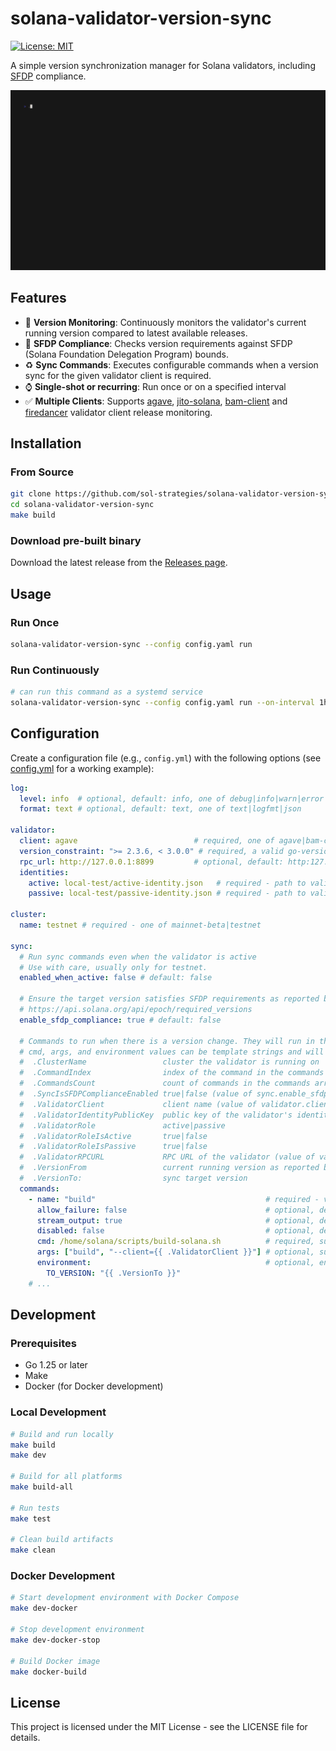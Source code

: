 # solana-validator-version-sync
[![License: MIT](https://img.shields.io/badge/License-MIT-yellow.svg)](https://opensource.org/licenses/MIT)

A simple version synchronization manager for Solana validators, including [SFDP](https://solana.org/delegation-program) compliance.

![solanna-validator-version-sync](vhs/demo.gif)


## Features

- 👀 **Version Monitoring**: Continuously monitors the validator's current running version compared to latest available releases.
- 👮 **SFDP Compliance**: Checks version requirements against SFDP (Solana Foundation Delegation Program) bounds.
- ♻️ **Sync Commands**: Executes configurable commands when a version sync for the given validator client is required.
- ⌚ **Single-shot or recurring**: Run once or on a specified interval
- ✅ **Multiple Clients**: Supports [agave](https://github.com/anza-xyz/agave), [jito-solana](https://github.com/jito-foundation/jito-solana/), [bam-client](https://github.com/jito-labs/bam-client) and [firedancer](https://github.com/firedancer-io/firedancer) validator client release monitoring.

## Installation

### From Source

```bash
git clone https://github.com/sol-strategies/solana-validator-version-sync.git
cd solana-validator-version-sync
make build
```

### Download pre-built binary

Download the latest release from the [Releases page](https://github.com/sol-strategies/solana-validator-version-sync/releases).

## Usage

### Run Once

```bash
solana-validator-version-sync --config config.yaml run
```

### Run Continuously

```bash
# can run this command as a systemd service
solana-validator-version-sync --config config.yaml run --on-interval 1h
```

## Configuration

Create a configuration file (e.g., `config.yml`) with the following options (see [config.yml](config.yml) for a working example):

```yaml
log:
  level: info  # optional, default: info, one of debug|info|warn|error|fatal
  format: text # optional, default: text, one of text|logfmt|json

validator:
  client: agave                          # required, one of agave|bam-client|jito-solana|firedancer
  version_constraint: ">= 2.3.6, < 3.0.0" # required, a valid go-version semver constraint string - ref https://github.com/hashicorp/go-version
  rpc_url: http://127.0.0.1:8899         # optional, default: http:127.0.0.1:8899 - local validator rpc URL
  identities:
    active: local-test/active-identity.json   # required - path to validator active keypair
    passive: local-test/passive-identity.json # required - path to validator passive keypair

cluster:
  name: testnet # required - one of mainnet-beta|testnet

sync:
  # Run sync commands even when the validator is active
  # Use with care, usually only for testnet.
  enabled_when_active: false # default: false

  # Ensure the target version satisfies SFDP requirements as reported by the API:
  # https://api.solana.org/api/epoch/required_versions
  enable_sfdp_compliance: true # default: false

  # Commands to run when there is a version change. They will run in the order they are declared.  
  # cmd, args, and environment values can be template strings and will be interpolated with the following variables:
  #  .ClusterName                 cluster the validator is running on
  #  .CommandIndex                index of the command in the commands array (zero-based)
  #  .CommandsCount               count of commands in the commands array
  #  .SyncIsSFDPComplianceEnabled true|false (value of sync.enable_sfdp_compliance)
  #  .ValidatorClient             client name (value of validator.client)
  #  .ValidatorIdentityPublicKey  public key of the validator's identity as reported by .ValidatorRPCURL
  #  .ValidatorRole               active|passive
  #  .ValidatorRoleIsActive       true|false
  #  .ValidatorRoleIsPassive      true|false
  #  .ValidatorRPCURL             RPC URL of the validator (value of validator.rpc_url)
  #  .VersionFrom                 current running version as reported by .ValidatorRPCURL
  #  .VersionTo:                  sync target version
  commands:
    - name: "build"                                      # required - vanity name for logging purposes
      allow_failure: false                               # optional, default:false - when true, errors are logged and subsequent commands executed
      stream_output: true                                # optional, default: false - when true, command output streamed
      disabled: false                                    # optional, default: false - when true, command skipped
      cmd: /home/solana/scripts/build-solana.sh          # required, supports templated string
      args: ["build", "--client={{ .ValidatorClient }}"] # optional, supports templated strings
      environment:                                       # optional, environment variables to pass to cmd, values support templated strings
        TO_VERSION: "{{ .VersionTo }}"
    # ...
```

## Development

### Prerequisites

- Go 1.25 or later
- Make
- Docker (for Docker development)

### Local Development

```bash
# Build and run locally
make build
make dev

# Build for all platforms
make build-all

# Run tests
make test

# Clean build artifacts
make clean
```

### Docker Development

```bash
# Start development environment with Docker Compose
make dev-docker

# Stop development environment
make dev-docker-stop

# Build Docker image
make docker-build
```

## License

This project is licensed under the MIT License - see the LICENSE file for details.
